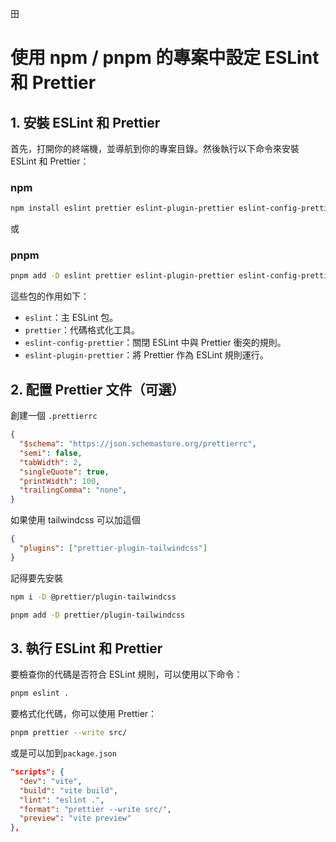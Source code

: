 田
# 使用 npm / pnpm 的專案中設定 ESLint 和 Prettier

## 1. 安裝 ESLint 和 Prettier

首先，打開你的終端機，並導航到你的專案目錄。然後執行以下命令來安裝 ESLint 和 Prettier：

### npm
```bash
npm install eslint prettier eslint-plugin-prettier eslint-config-prettier --save-dev
```
或
### pnpm
```bash
pnpm add -D eslint prettier eslint-plugin-prettier eslint-config-prettier
```

這些包的作用如下：

- `eslint`：主 ESLint 包。
- `prettier`：代碼格式化工具。
- `eslint-config-prettier`：關閉 ESLint 中與 Prettier 衝突的規則。
- `eslint-plugin-prettier`：將 Prettier 作為 ESLint 規則運行。

## 2. 配置 Prettier 文件（可選）

創建一個 `.prettierrc` 

```json
{
  "$schema": "https://json.schemastore.org/prettierrc",
  "semi": false,
  "tabWidth": 2,
  "singleQuote": true,
  "printWidth": 100,
  "trailingComma": "none",
}
```

如果使用 tailwindcss 可以加這個
```json
{
  "plugins": ["prettier-plugin-tailwindcss"]
}
```

記得要先安裝
```bash
npm i -D @prettier/plugin-tailwindcss
```
```bash
pnpm add -D prettier/plugin-tailwindcss
```

## 3. 執行 ESLint 和 Prettier

要檢查你的代碼是否符合 ESLint 規則，可以使用以下命令：

```bash
pnpm eslint .
```

要格式化代碼，你可以使用 Prettier：

```bash
pnpm prettier --write src/
```

或是可以加到`package.json`

```json
"scripts": {
  "dev": "vite",
  "build": "vite build",
  "lint": "eslint .",
  "format": "prettier --write src/",
  "preview": "vite preview"
},
```

